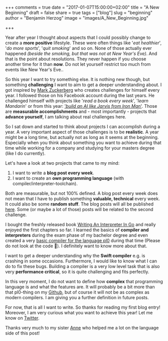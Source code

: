 +++
comments = true
date = "2017-01-07T15:00:00+02:00"
title = "A New Beginning"
draft = false
share = true
tags = ["blog"]
slug = "beginning"
author = "Benjamin Herzog"
image = "images/A_New_Beginning.jpg"

+++

Year after year I thought about aspects that I could possibly change to create a **more positive** lifestyle. These were often things like '*eat healthier*', '*do more sports*', '*quit smoking*' and so on. None of those actually ever happened *(beside the smoking, but that was not at New Year's Eve)*. And that is the point about resolutions. They never happen if you choose another time for it than **now**. Do not let yourself restrict too much from events like New Year's Eve..

So this year I want to try something else. It is nothing new though, but something **challenging** I want to aim to get a deeper understanding about. I got inspired by [Mark Zuckerberg](https://www.facebook.com/zuck) who creates challenges for himself every year. I followed those on his Facebook account during the last years. He challenged himself with projects like '*read a book every week*', '*learn Mandarin*' or from this year: ['*build an AI like Jarvis from Iron Man*'](https://www.facebook.com/notes/mark-zuckerberg/building-jarvis/10154361492931634/). Those are **measurable accomplishments** and - most importantly - projects that **advance yourself**, I am talking about real challenges here.

So I sat down and started to think about projects I can accomplish during a year. A very important aspect of those challenges is to be **realistic**. A year might be a long time, but actually not as long as it seems at the beginning. Especially when you think about something you want to achieve during that time while working for a company and studying for your masters degree (like I do currently).

Let's have a look at two projects that came to my mind:

1. I want to write a **blog post every week**.
2. I want to create an **own programming language** (with compiler/interpreter-toolchain).

Both are measurable, but not 100% defined. A blog post every week does not mean that I have to publish something **valuable, technical** every week. It could also be some **random stuff**. The blog posts will all be published [here](https://blog.benchr.de). Some (or maybe a lot of those) posts will be related to the second challenge.

I bought the freshly released book [Writing An Interpreter In Go](https://interpreterbook.com) and really enjoyed the first chapters so far. I learned the basics of **compiler and interpreters** during the exam phase of my bachelor degree and even created a very [basic compiler for the language pl0](https://github.com/BenchR267/pl0Compiler) during that time (Please do not look at the code 🙈). I definitely want to know more about that.

I want to get a deeper understanding why the **Swift compiler** e.g. is crashing in some occasions. Furthermore, I would like to know what I can do to fix these bugs. Building a compiler is a very low level task that is also very **performance critical**, so it is quite challenging and fits perfectly.

In this very moment, I do not want to define how **complex** that programming language is and what the features are. It will probably be a bit more than that pl0-thing on my [Github](https://github.com/BenchR267), but of course it will not be as complex as modern compilers. I am giving you a further definition in future posts.

For now, that is all I want to write. So thanks for reading my first blog entry! Moreover, I am very curious what you want to achieve this year! Let me know on [Twitter](https://twitter.com/benchr).

Thanks very much to my sister [Anne](https://www.instagram.com/anne_fridolina/) who helped me a lot on the language side of this post!
